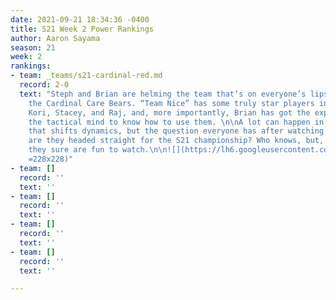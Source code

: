 ```yaml
---
date: 2021-09-21 18:34:36 -0400
title: S21 Week 2 Power Rankings
author: Aaron Sayama
season: 21
week: 2
rankings:
- team: _teams/s21-cardinal-red.md
  record: 2-0
  text: "Steph and Brian are helming the team that’s on everyone’s lips this season:
    the Cardinal Care Bears. “Team Nice” has some truly star players in Cam, Chico,
    Kori, Stacey, and Raj, and, more importantly, Brian has got the experience and
    the tactical mind to know how to use them. \n\nA lot can happen in this league
    that shifts dynamics, but the question everyone has after watching them play:
    are they headed straight for the S21 championship? Who knows, but, in the meantime,
    they sure are fun to watch.\n\n![](https://lh6.googleusercontent.com/N3GBTvrPrP1_0aOUT1yIFf076v2lAn2n-j_nONol1CfKNv_kKjwXcQxN152JhLn0BXQTjO1YlxJiw2qUxYd2pBtOhX8psKNjnixmJa-WD7iKCbVnC2jGylHQppYnKOHKxQ3YhQLW=s0
    =228x228)"
- team: []
  record: ''
  text: ''
- team: []
  record: ''
  text: ''
- team: []
  record: ''
  text: ''
- team: []
  record: ''
  text: ''

---
```

